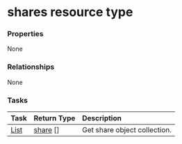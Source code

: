 # shares resource type



### Properties
None

### Relationships
None


### Tasks

| Task		   | Return Type	|Description|
|:---------------|:--------|:----------|
|[List](../api/share_list.md) | [share](share.md) [] |Get share object collection. |

<!-- uuid: 27254769-a2cc-4e05-a841-af47e9330e5d
2015-10-09 18:34:13 UTC -->